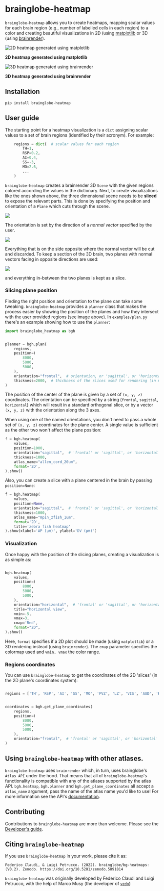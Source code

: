 # brainglobe-heatmap
`brainglobe-heatmap` allows you to create heatmaps, mapping scalar values for each brain region (e.g., number of labelled cells in each region) to a color and creating beautiful visualizations in 2D (using [matplotlib](https://matplotlib.org/) or 3D (using [brainrender](https://brainglobe.info/documentation/brainrender/index.html)).

![2D heatmap generated using matplotlib](https://raw.githubusercontent.com/brainglobe/brainglobe-heatmap/main/images/hm_2d.png)

**2D heatmap generated using matplotlib**

![3D heatmap generated using brainrender](https://raw.githubusercontent.com/brainglobe/brainglobe-heatmap/main/images/hm_3d.png)

**3D heatmap generated using brainrender**

## Installation
`pip install brainglobe-heatmap`


## User guide
The starting point for a heatmap visualization is a `dict` assigning scalar values to a set of brain regions (identified by their acronym).
For example:

```python
    regions = dict(  # scalar values for each region
        TH=1,
        RSP=0.2,
        AI=0.4,
        SS=-3,
        MO=2.6,
        ...
    )
```

`brainglobe-heatmap` creates a brainrender 3D `Scene` with the given regions colored according the values in the dictionary.
Next, to create visualizations like the ones shown above, the three dimensional scene needs to be **sliced** to expose
the relevant parts.
This is done by specifying the position and orientation of a `Plane` which cuts through the scene.

![](https://raw.githubusercontent.com/brainglobe/brainglobe-heatmap/main/images/planning_1.png)

The orientation is set by the direction of a *normal vector* specified by the user.

![](https://raw.githubusercontent.com/brainglobe/brainglobe-heatmap/main/images/planning_2.png)

Everything that is on the side opposite where the normal vector will be cut and discarded.
To keep a section of the 3D brain, two planes with normal vectors facing in opposite directions are used:

![](https://raw.githubusercontent.com/brainglobe/brainglobe-heatmap/main/images/planning_3.png)

and everything in-between the two planes is kept as a slice.

### Slicing plane position
Finding the right position and orientation to the plane can take some tweaking. `brainglobe-heatmap` provides a `planner` class that makes the process easier by showing the position of the planes and how they intersect with the user provided regions (see image above).
In `examples/plan.py` there's an example showing how to use the `planner`:

```python
import brainglobe_heatmap as bgh


planner = bgh.plan(
    regions,
    position=(
        8000,
        5000,
        5000,
    ),
    orientation="frontal",  # orientation, or 'sagittal', or 'horizontal' or a tuple (x,y,z)
    thickness=2000,  # thickness of the slices used for rendering (in microns)
)
```

The position of the center of the plane is given by a set of `(x, y, z)` coordinates. The orientation can be specified by a string (`frontal`, `sagittal`, `horizontal`) which will result in a standard orthogonal slice, or by a vector `(x, y, z)` with the orientation along the 3 axes.

When using one of the named orientations, you don't need to pass a whole set of `(x, y, z)` coordinates for the plane center. A single value is sufficient as the other two won't affect the plane position:

```python
f = bgh.heatmap(
    values,
    position=1000,
    orientation="sagittal",  # 'frontal' or 'sagittal', or 'horizontal' or a tuple (x,y,z)
    thickness=1000,
    atlas_name="allen_cord_20um",
    format='2D',
).show()

```

Also, you can create a slice with a plane centered in the brain by passing `position=None`:
```python
f = bgh.heatmap(
    values,
    position=None,
    orientation="sagittal",  # 'frontal' or 'sagittal', or 'horizontal' or a tuple (x,y,z)
    thickness=1000,
    atlas_name="mpin_zfish_1um",
    format='2D',
    title='zebra fish heatmap'
).show(xlabel='AP (μm)', ylabel='DV (μm)')
```

### Visualization
Once happy with the position of the slicing planes, creating a visualization is as simple as:

```python

bgh.heatmap(
    values,
    position=(
        8000,
        5000,
        5000,
    ),
    orientation="horizontal",  # 'frontal' or 'sagittal', or 'horizontal' or a tuple (x,y,z)
    title="horizontal view",
    vmin=-5,
    vmax=3,
    cmap='Red',
    format="2D",
).show()
```

Here, `format` specifies if a 2D plot should be made (using `matplotlib`) or a 3D rendering instead (using `brainrender`). The `cmap` parameter specifies the colormap used and `vmin, vmax` the color range.

### Regions coordinates
You can use `brainglobe-heatmap` to get the coordinates of the 2D 'slices' (in the 2D plane's coordinates system):


```python

regions = ['TH', 'RSP', 'AI', 'SS', 'MO', 'PVZ', 'LZ', 'VIS', 'AUD', 'RHP', 'STR', 'CB', 'FRP', 'HIP', 'PA']


coordinates = bgh.get_plane_coordinates(
    regions,
    position=(
        8000,
        5000,
        5000,
    ),
    orientation="frontal",  # 'frontal' or 'sagittal', or 'horizontal' or a tuple (x,y,z)
)
```

## Using `brainglobe-heatmap` with other atlases.

`brainglobe-heatmap` uses `brainrender` which, in turn, uses brainglobe's `Atlas API` under the hood. That means that all of `brainglobe-heatmap`'s functionality is compatible with any of the atlases supported by the atlas API. `bgh.heatmap`, `bgh.planner` and `bgh.get_plane_coordinates` all accept a `atlas_name` argument, pass the name of the atlas name you'd like to use!
For more information see the API's [documentation](https://brainglobe.info/documentation/brainglobe-atlasapi/index.html).

## Contributing
Contributions to `brainglobe-heatmap` are more than welcome. Please see the [Developer's guide](https://github.com/brainglobe/.github/blob/main/CONTRIBUTING.md).

## Citing `brainglobe-heatmap`
If you use `brainglobe-heatmap` in your work, please cite it as:

```
Federico Claudi, & Luigi Petrucco. (2022). brainglobe/bg-heatmaps: (V0.2). Zenodo. https://doi.org/10.5281/zenodo.5891814
```

`brainglobe-heatmap` was originally developed by Federico Claudi and Luigi Petrucco, with the help of Marco Musy (the developer of [`vedo`](https://github.com/marcomusy/vedo))

